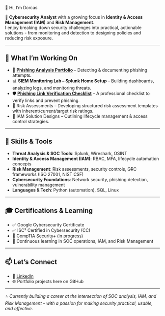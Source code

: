 👋 Hi, I’m Dorcas  

🔐 **Cybersecurity Analyst** with a growing focus in **Identity & Access Management (IAM)** and **Risk Management**.  
I enjoy breaking down security challenges into practical, actionable solutions - from monitoring and detection to designing policies and reducing risk exposure.  

---

## 🚀 What I’m Working On
- 📨 **[Phishing Analysis Portfolio](https://github.com/jimidorcas/Phishing-analysis-portfolio)** – Detecting & documenting phishing attempts.  
- 📊 **SIEM Monitoring Lab – Splunk Home Setup** – Building dashboards, analyzing logs, and monitoring threats.  
- 🛡️ **[Phishing Link Verification Checklist](https://github.com/jimidorcas/phishing-link-verification-checklist)** – A professional checklist to verify links and prevent phishing.  
- 📑 Risk Assessments – Developing structured risk assessment templates with inherent/current/target risk ratings.  
- 🔐 IAM Solution Designs – Outlining lifecycle management & access control strategies.

---

## 🧰 Skills & Tools
- **Threat Analysis & SOC Tools**: Splunk, Wireshark, OSINT  
- **Identity & Access Management (IAM)**: RBAC, MFA, lifecycle automation concepts  
- **Risk Management**: Risk assessments, security controls, GRC frameworks (ISO 27001, NIST CSF)  
- **Cybersecurity Foundations**: Network security, phishing detection, vulnerability management  
- **Languages & Tech**: Python (automation), SQL, Linux  

---

## 🎓 Certifications & Learning
- ✅ Google Cybersecurity Certificate  
- ✅ ISC² Certified in Cybersecurity (CC)  
- 🎯 CompTIA Security+ (in progress)  
- 📖 Continuous learning in SOC operations, IAM, and Risk Management  

---

## 📫 Let’s Connect
- 💼 [LinkedIn](https://www.linkedin.com/in/dorcas-o-3028b29a/)  
- 🌐 Portfolio projects here on GitHub  

---

⭐️ *Currently building a career at the intersection of SOC analysis, IAM, and Risk Management - with a passion for making security practical, usable, and effective.*
